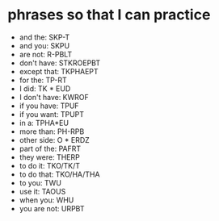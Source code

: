 # phrases so that I can practice

 * and the: SKP-T
 * and you: SKPU
 * are not: R-PBLT
 * don't have: STKROEPBT
 * except that: TKPHAEPT
 * for the: TP-RT
 * I did: TK * EUD
 * I don't have: KWROF
 * if you have: TPUF
 * if you want: TPUPT
 * in a: TPHA*EU
 * more than: PH-RPB
 * other side: O * ERDZ
 * part of the: PAFRT
 * they were: THERP
 * to do it: TKO/TK/T
 * to do that: TKO/HA/THA
 * to you: TWU
 * use it: TAOUS
 * when you: WHU
 * you are not: URPBT

